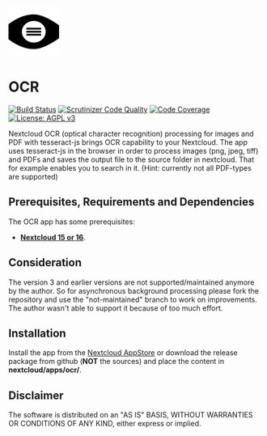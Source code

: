 [![OCR](https://raw.githubusercontent.com/janis91/ocr/master/screenshots/app.png)](https://github.com/janis91/ocr)
# OCR
[![Build Status](https://travis-ci.org/janis91/ocr.svg?branch=master)](https://travis-ci.org/janis91/ocr) [![Scrutinizer Code Quality](https://scrutinizer-ci.com/g/janis91/ocr/badges/quality-score.png?b=master)](https://scrutinizer-ci.com/g/janis91/ocr/?branch=master) [![Code Coverage](https://scrutinizer-ci.com/g/janis91/ocr/badges/coverage.png?b=master)](https://scrutinizer-ci.com/g/janis91/ocr/?branch=master) [![License: AGPL v3](https://img.shields.io/badge/License-AGPL%20v3-blue.svg)](http://www.gnu.org/licenses/agpl-3.0)

Nextcloud OCR (optical character recognition) processing for images and PDF with tesseract-js brings OCR capability to your Nextcloud.
The app uses tesseract-js in the browser in order to process images (png, jpeg, tiff) and PDFs and saves the output file to the source folder in nextcloud. That for example enables you to search in it. (Hint: currently not all PDF-types are supported)

## Prerequisites, Requirements and Dependencies
The OCR app has some prerequisites:
 - **[Nextcloud 15 or 16](https://nextcloud.com/)**.

## Consideration
The version 3 and earlier versions are not supported/maintained anymore by the author. So for asynchronous background processing please fork the repository and use the "not-maintained" branch to work on improvements. The author wasn't able to support it because of too much effort.

## Installation
Install the app from the [Nextcloud AppStore](http://apps.nextcloud.com) or download the release package from github (**NOT** the sources) and place the content in **nextcloud/apps/ocr/**.

## Disclaimer
The software is distributed on an "AS IS" BASIS, WITHOUT WARRANTIES OR
CONDITIONS OF ANY KIND, either express or implied.
